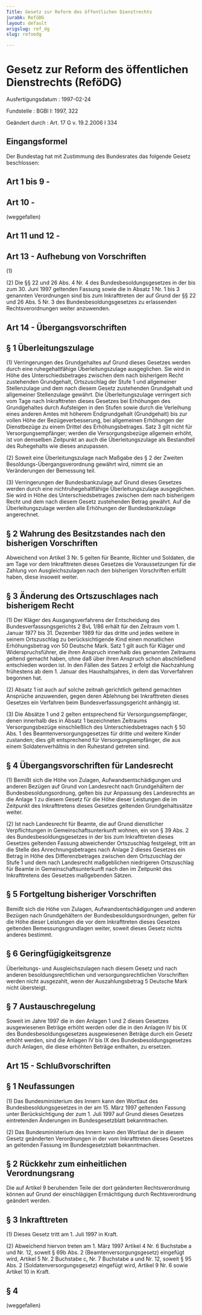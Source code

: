 ```yaml
---
Title: Gesetz zur Reform des öffentlichen Dienstrechts
jurabk: ReföDG
layout: default
origslug: ref_dg
slug: refoedg

---
```


# Gesetz zur Reform des öffentlichen Dienstrechts (ReföDG)

Ausfertigungsdatum
:   1997-02-24

Fundstelle
:   BGBl I: 1997, 322

Geändert durch
:   Art. 17 G v. 19.2.2006 I 334


## Eingangsformel

Der Bundestag hat mit Zustimmung des Bundesrates das folgende Gesetz beschlossen:


## Art 1 bis 9 - 



## Art 10 - 

(weggefallen)


## Art 11 und 12 - 



## Art 13 - Aufhebung von Vorschriften

(1)

(2) Die §§ 22 und 26 Abs. 4 Nr. 4 des Bundesbesoldungsgesetzes in der bis zum 30. Juni 1997 geltenden Fassung sowie die in Absatz 1 Nr. 1 bis 3 genannten Verordnungen sind bis zum Inkrafttreten der auf Grund der §§ 22 und 26 Abs. 5 Nr. 3 des Bundesbesoldungsgesetzes zu erlassenden Rechtsverordnungen weiter anzuwenden.


## Art 14 - Übergangsvorschriften



## § 1 Überleitungszulage

(1) Verringerungen des Grundgehaltes auf Grund dieses Gesetzes werden durch eine ruhegehaltfähige Überleitungszulage ausgeglichen. Sie wird in Höhe des Unterschiedsbetrages zwischen dem nach bisherigem Recht zustehenden Grundgehalt, Ortszuschlag der Stufe 1 und allgemeiner Stellenzulage und dem nach diesem Gesetz zustehenden Grundgehalt und allgemeiner Stellenzulage gewährt. Die Überleitungszulage verringert sich vom Tage nach Inkrafttreten dieses Gesetzes bei Erhöhungen des Grundgehaltes durch Aufsteigen in den Stufen sowie durch die Verleihung eines anderen Amtes mit höherem Endgrundgehalt (Grundgehalt) bis zur vollen Höhe der Bezügeverbesserung, bei allgemeinen Erhöhungen der Dienstbezüge zu einem Drittel des Erhöhungsbetrages. Satz 3 gilt nicht für Versorgungsempfänger; werden die Versorgungsbezüge allgemein erhöht, ist von demselben Zeitpunkt an auch die Überleitungszulage als Bestandteil des Ruhegehalts wie dieses anzupassen.

(2) Soweit eine Überleitungszulage nach Maßgabe des § 2 der Zweiten Besoldungs-Übergangsverordnung gewährt wird, nimmt sie an Veränderungen der Bemessung teil.

(3) Verringerungen der Bundesbankzulage auf Grund dieses Gesetzes werden durch eine nichtruhegehaltfähige Überleitungszulage ausgeglichen. Sie wird in Höhe des Unterschiedsbetrages zwischen dem nach bisherigem Recht und dem nach diesem Gesetz zustehenden Betrag gewährt. Auf die Überleitungszulage werden alle Erhöhungen der Bundesbankzulage angerechnet.


## § 2 Wahrung des Besitzstandes nach den bisherigen Vorschriften

Abweichend von Artikel 3 Nr. 5 gelten für Beamte, Richter und Soldaten, die am Tage vor dem Inkrafttreten dieses Gesetzes die Voraussetzungen für die Zahlung von Ausgleichszulagen nach den bisherigen Vorschriften erfüllt haben, diese insoweit weiter.


## § 3 Änderung des Ortszuschlages nach bisherigem Recht

(1) Der Kläger des Ausgangsverfahrens der Entscheidung des Bundesverfassungsgerichts 2 BvL 1/86 erhält für den Zeitraum vom 1. Januar 1977 bis 31. Dezember 1989 für das dritte und jedes weitere in seinem Ortszuschlag zu berücksichtigende Kind einen monatlichen Erhöhungsbetrag von 50 Deutsche Mark. Satz 1 gilt auch für Kläger und Widerspruchsführer, die ihren Anspruch innerhalb des genannten Zeitraums geltend gemacht haben, ohne daß über ihren Anspruch schon abschließend entschieden worden ist. In den Fällen des Satzes 2 erfolgt die Nachzahlung frühestens ab dem 1. Januar des Haushaltsjahres, in dem das Vorverfahren begonnen hat.

(2) Absatz 1 ist auch auf solche zeitnah gerichtlich geltend gemachten Ansprüche anzuwenden, gegen deren Ablehnung bei Inkrafttreten dieses Gesetzes ein Verfahren beim Bundesverfassungsgericht anhängig ist.

(3) Die Absätze 1 und 2 gelten entsprechend für Versorgungsempfänger, denen innerhalb des in Absatz 1 bezeichneten Zeitraums Versorgungsbezüge einschließlich des Unterschiedsbetrages nach § 50 Abs. 1 des Beamtenversorgungsgesetzes für dritte und weitere Kinder zustanden; dies gilt entsprechend für Versorgungsempfänger, die aus einem Soldatenverhältnis in den Ruhestand getreten sind.


## § 4 Übergangsvorschriften für Landesrecht

(1) Bemißt sich die Höhe von Zulagen, Aufwandsentschädigungen und anderen Bezügen auf Grund von Landesrecht nach Grundgehältern der Bundesbesoldungsordnung, gelten bis zur Anpassung des Landesrechts an die Anlage 1 zu diesem Gesetz für die Höhe dieser Leistungen die im Zeitpunkt des Inkrafttretens dieses Gesetzes geltenden Grundgehaltssätze weiter.

(2) Ist nach Landesrecht für Beamte, die auf Grund dienstlicher Verpflichtungen in Gemeinschaftsunterkunft wohnen, ein von § 39 Abs. 2 des Bundesbesoldungsgesetzes in der bis zum Inkrafttreten dieses Gesetzes geltenden Fassung abweichender Ortszuschlag festgelegt, tritt an die Stelle des Anrechnungsbetrages nach Anlage 2 dieses Gesetzes ein Betrag in Höhe des Differenzbetrages zwischen dem Ortszuschlag der Stufe 1 und dem nach Landesrecht maßgeblichen niedrigeren Ortszuschlag für Beamte in Gemeinschaftsunterkunft nach den im Zeitpunkt des Inkrafttretens des Gesetzes maßgebenden Sätzen.


## § 5 Fortgeltung bisheriger Vorschriften

Bemißt sich die Höhe von Zulagen, Aufwandsentschädigungen und anderen Bezügen nach Grundgehältern der Bundesbesoldungsordnungen, gelten für die Höhe dieser Leistungen die vor dem Inkrafttreten dieses Gesetzes geltenden Bemessungsgrundlagen weiter, soweit dieses Gesetz nichts anderes bestimmt.


## § 6 Geringfügigkeitsgrenze

Überleitungs- und Ausgleichszulagen nach diesem Gesetz und nach anderen besoldungsrechtlichen und versorgungsrechtlichen Vorschriften werden nicht ausgezahlt, wenn der Auszahlungsbetrag 5 Deutsche Mark nicht übersteigt.


## § 7 Austauschregelung

Soweit im Jahre 1997 die in den Anlagen 1 und 2 dieses Gesetzes ausgewiesenen Beträge erhöht werden oder die in den Anlagen IV bis IX des Bundesbesoldungsgesetzes ausgewiesenen Beträge durch ein Gesetz erhöht werden, sind die Anlagen IV bis IX des Bundesbesoldungsgesetzes durch Anlagen, die diese erhöhten Beträge enthalten, zu ersetzen.


## Art 15 - Schlußvorschriften



## § 1 Neufassungen

(1) Das Bundesministerium des Innern kann den Wortlaut des Bundesbesoldungsgesetzes in der am 15. März 1997 geltenden Fassung unter Berücksichtigung der zum 1. Juli 1997 auf Grund dieses Gesetzes eintretenden Änderungen im Bundesgesetzblatt bekanntmachen.

(2) Das Bundesministerium des Innern kann den Wortlaut der in diesem Gesetz geänderten Verordnungen in der vom Inkrafttreten dieses Gesetzes an geltenden Fassung im Bundesgesetzblatt bekanntmachen.


## § 2 Rückkehr zum einheitlichen Verordnungsrang

Die auf Artikel 9 beruhenden Teile der dort geänderten Rechtsverordnung können auf Grund der einschlägigen Ermächtigung durch Rechtsverordnung geändert werden.


## § 3 Inkrafttreten

(1) Dieses Gesetz tritt am 1. Juli 1997 in Kraft.

(2) Abweichend hiervon treten am 1. März 1997 Artikel 4 Nr. 6 Buchstabe a und Nr. 12, soweit § 69b Abs. 2 (Beamtenversorgungsgesetz) eingefügt wird, Artikel 5 Nr. 2 Buchstabe c, Nr. 7 Buchstabe a und Nr. 12, soweit § 95 Abs. 2 (Soldatenversorgungsgesetz) eingefügt wird, Artikel 9 Nr. 6 sowie Artikel 10 in Kraft.


## § 4

(weggefallen)

